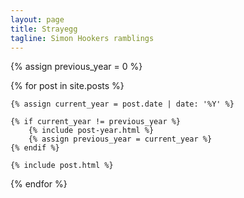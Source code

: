```yaml
---
layout: page
title: Strayegg
tagline: Simon Hookers ramblings
---
```


{% assign previous_year = 0 %}

{% for post in site.posts %}
	
	{% assign current_year = post.date | date: '%Y' %}

	{% if current_year != previous_year %}
		{% include post-year.html %}
		{% assign previous_year = current_year %}
	{% endif %}

	{% include post.html %}

{% endfor %}
